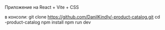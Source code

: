 Приложение на React + Vite + CSS  

в консоли:
git clone https://github.com/DanilKindly/-product-catalog.git
cd -product-catalog
npm install
npm run dev
